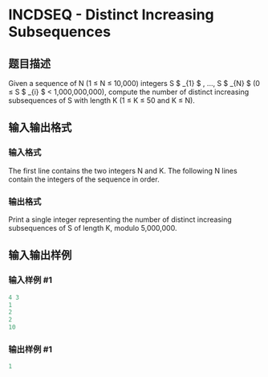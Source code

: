 # INCDSEQ - Distinct Increasing Subsequences

## 题目描述

Given a sequence of N (1 ≤ N ≤ 10,000) integers S $ _{1} $ , ..., S $ _{N} $ (0 ≤ S $ _{i} $ < 1,000,000,000), compute the number of distinct increasing subsequences of S with length K (1 ≤ K ≤ 50 and K ≤ N).

## 输入输出格式

### 输入格式

The first line contains the two integers N and K. The following N lines contain the integers of the sequence in order.

### 输出格式

Print a single integer representing the number of distinct increasing subsequences of S of length K, modulo 5,000,000.

## 输入输出样例

### 输入样例 #1

```cpp
4 3
1
2
2
10
```


### 输出样例 #1

```cpp
1
```


